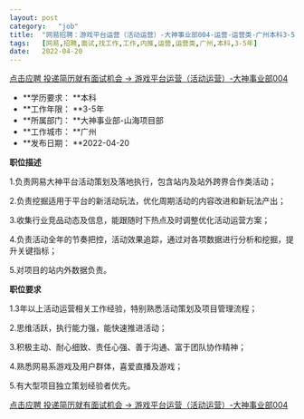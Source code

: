 ```yaml
---
layout:	post
category:	"job"
title:	"网易招聘：游戏平台运营（活动运营）-大神事业部004-运营-运营类-广州本科3-5年"
tags:	[网易,招聘,面试,找工作,工作,内推,运营,运营类,广州,本科,3-5年]
date:	2022-04-20
---
```


[点击应聘 投递简历就有面试机会 ->  游戏平台运营（活动运营）-大神事业部004](http://mobile.bole.netease.com/bole/boleDetail?id=32764&employeeId=346f03c3cda5f04c&key=all)



- **学历要求： **本科
- **工作年限： **3-5年
- **所属部门： **大神事业部-山海项目部
- **工作城市： **广州
- **发布日期： **2022-04-20



**职位描述**

1.负责网易大神平台活动策划及落地执行，包含站内及站外跨界合作类活动；

2.负责挖掘适用于平台的新活动玩法，优化周期活动的内容改进和新玩法产出；

3.收集行业竞品动态及信息，能跟随时下热点及时调整优化活动运营方案；

4.负责活动全年的节奏把控，活动效果追踪，通过对各项数据进行分析和挖掘，提升关键指标；

5.对项目的站内外数据负责。



**职位要求**

1.3年以上活动运营相关工作经验，特别熟悉活动策划及项目管理流程；

2.思维活跃，执行能力强，能快速推进活动；

3.积极主动、耐心细致、责任心强、善于沟通、富于团队协作精神；

4.熟悉网易系游戏及用户群体，喜爱直播及游戏；

5.有大型项目独立策划经验者优先。



[点击应聘 投递简历就有面试机会 ->  游戏平台运营（活动运营）-大神事业部004](http://mobile.bole.netease.com/bole/boleDetail?id=32764&employeeId=346f03c3cda5f04c&key=all)